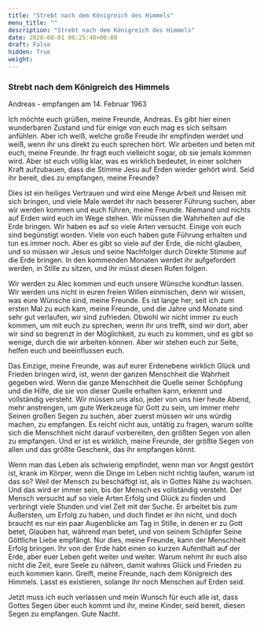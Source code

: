 ```yaml
---
title: "Strebt nach dem Königreich des Himmels"
menu_title: ""
description: "Strebt nach dem Königreich des Himmels"
date: 2020-08-01 06:25:48+00:80
draft: False
hidden: True
weight:
---
```

### Strebt nach dem Königreich des Himmels

Andreas - empfangen am 14. Februar 1963

Ich möchte euch grüßen, meine Freunde, Andreas. Es gibt hier einen wunderbaren Zustand und für einige von euch mag es sich seltsam anfühlen. Aber ich weiß, welche große Freude ihr empfinden werdet und weiß, wenn ihr uns direkt zu euch sprechen hört. Wir arbeiten und beten mit euch, meine Freunde. Ihr fragt euch vielleicht sogar, ob sie jemals kommen wird. Aber ist euch völlig klar, was es wirklich bedeutet, in einer solchen Kraft aufzubauen, dass die Stimme Jesu auf Erden wieder gehört wird. Seid ihr bereit, dies zu empfangen, meine Freunde?  

Dies ist ein heiliges Vertrauen und wird eine Menge Arbeit und Reisen mit sich bringen, und viele Male werdet ihr nach besserer Führung suchen, aber wir werden kommen und euch führen, meine Freunde. Niemand und nichts auf Erden wird euch im Wege stehen. Wir müssen die Wahrheiten auf die Erde bringen. Wir haben es auf so viele Arten versucht. Einige von euch sind begünstigt worden. Viele von euch haben gute Führung erhalten und tun es immer noch. Aber es gibt so viele auf der Erde, die nicht glauben, und so müssen wir Jesus und seine Nachfolger durch Direkte Stimme auf die Erde bringen. In den kommenden Monaten werdet ihr aufgefordert werden, in Stille zu sitzen, und ihr müsst diesen Rufen folgen.

Wir werden zu Alec kommen und euch unsere Wünsche kundtun lassen. Wir werden uns nicht in euren freien Willen einmischen, denn wir wissen, was eure Wünsche sind, meine Freunde. Es ist lange her, seit ich zum ersten Mal zu euch kam, meine Freunde, und die Jahre und Monate sind sehr gut verlaufen, wir sind zufrieden. Obwohl wir nicht immer zu euch kommen, um mit euch zu sprechen, wenn ihr uns trefft, sind wir dort, aber wir sind so begrenzt in der Möglichkeit, zu euch zu kommen, und es gibt so wenige, durch die wir arbeiten können. Aber wir stehen euch zur Seite, helfen euch und beeinflussen euch.

Das Einzige, meine Freunde, was auf eurer Erdenebene wirklich Glück und Frieden bringen wird, ist, wenn der ganzen Menschheit die Wahrheit gegeben wird. Wenn die ganze Menschheit die Quelle seiner Schöpfung und die Hilfe, die sie von dieser Quelle erhalten kann, erkennt und vollständig versteht. Wir müssen uns also, jeder von uns hier heute Abend, mehr anstrengen, um gute Werkzeuge für Gott zu sein, um immer mehr Seinen großen Segen zu suchen, aber zuerst müssen wir uns würdig machen, zu empfangen. Es reicht nicht aus, untätig zu fragen, warum sollte sich die Menschheit nicht darauf vorbereiten, den größten Segen von allen zu empfangen. Und er ist es wirklich, meine Freunde, der größte Segen von allen und das größte Geschenk, das ihr empfangen könnt.

Wenn man das Leben als schwierig empfindet, wenn man vor Angst gestört ist, krank im Körper, wenn die Dinge im Leben nicht richtig laufen, warum ist das so? Weil der Mensch zu beschäftigt ist, als in Gottes Nähe zu wachsen. Und das wird er immer sein, bis der Mensch es vollständig versteht. Der Mensch versucht auf so viele Arten Erfolg und Glück zu finden und verbringt viele Stunden und viel Zeit mit der Suche. Er arbeitet bis zum Äußersten, um Erfolg zu haben, und doch findet er ihn nicht, und doch braucht es nur ein paar Augenblicke am Tag in Stille, in denen er zu Gott betet, Glauben hat, während man betet, und von seinem Schöpfer Seine Göttliche Liebe empfängt. Nur dies, meine Freunde, kann der Menschheit Erfolg bringen. Ihr von der Erde habt einen so kurzen Aufenthalt auf der Erde, aber euer Leben geht weiter und weiter. Warum nehmt ihr euch also nicht die Zeit, eure Seele zu nähren, damit wahres Glück und Frieden zu euch kommen kann. Greift, meine Freunde, nach dem Königreich des Himmels.  Lasst es existieren, solange ihr noch Menschen auf Erden seid.

Jetzt muss ich euch verlassen und mein Wunsch für euch alle ist, dass Gottes Segen über euch kommt und ihr, meine Kinder, seid bereit, diesen Segen zu empfangen. Gute Nacht.
